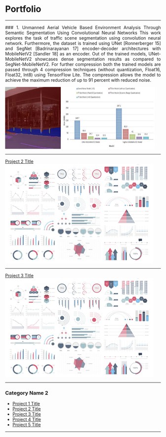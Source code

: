 # Portfolio

---
<p align="justify">
### 1. Unmanned Aerial Vehicle Based Environment Analysis Through Semantic Segmentation Using Convolutional Neural Networks
This work explores the task of traffic scene segmentation using convolution neural network. Furthermore, the dataset is trained using UNet [Ronnerberger 15] and SegNet [Badrinarayanan 17] encoder-decoder architectures with MobileNetV2  [Sandler 18] as an encoder. Out of the trained models, UNet-MobileNetV2 showcases dense segmentation results as compared to SegNet-MobileNetV2. For further compression both the trained models are passed through 4 compression techniques (without quantization, Float16, Float32, Int8) using TensorFlow Lite. The compression allows the model to achieve the maximum reduction of up to 91 percent with reduced noise. 
</p>

<img src="https://github.com/ayadav10491/Portfolio/blob/master/images/camvid.gif?raw=true" width="180" height="200"> <img src="https://github.com/ayadav10491/Portfolio/blob/master/images/size_comparison.jpg?raw=true"  width="300" height="200"/>

---
[Project 2 Title](/pdf/sample_presentation.pdf)
<img src="images/dummy_thumbnail.jpg?raw=true"/>

---
[Project 3 Title](http://example.com/)
<img src="images/dummy_thumbnail.jpg?raw=true"/>

---

### Category Name 2

- [Project 1 Title](http://example.com/)
- [Project 2 Title](http://example.com/)
- [Project 3 Title](http://example.com/)
- [Project 4 Title](http://example.com/)
- [Project 5 Title](http://example.com/)

---




